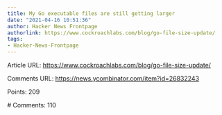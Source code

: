 ```yaml
---
title: My Go executable files are still getting larger
date: "2021-04-16 10:51:36"
author: Hacker News Frontpage
authorlink: https://www.cockroachlabs.com/blog/go-file-size-update/
tags:
- Hacker-News-Frontpage
---
```


<p>Article URL: <a href="https://www.cockroachlabs.com/blog/go-file-size-update/">https://www.cockroachlabs.com/blog/go-file-size-update/</a></p>
<p>Comments URL: <a href="https://news.ycombinator.com/item?id=26832243">https://news.ycombinator.com/item?id=26832243</a></p>
<p>Points: 209</p>
<p># Comments: 110</p>
